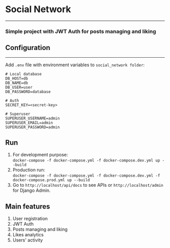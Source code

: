 # Social Network
___
### Simple project with JWT Auth for posts managing and liking

## Configuration 
___
Add `.env` file with environment variables to `social_network folder`:
```
# Local database
DB_HOST=db
DB_NAME=db
DB_USER=user
DB_PASSWORD=database

# Auth
SECRET_KEY=<secret-key>

# Superuser
SUPERUSER_USERNAME=admin
SUPERUSER_EMAIL=admin
SUPERUSER_PASSWORD=admin
```
## Run
1. For development purpose: <br>
`docker-compose -f docker-compose.yml -f docker-compose.dev.yml up --build`
2. Production run: <br>
`docker-compose -f docker-compose.yml -f docker-compose.dev.yml -f docker-compose.prod.yml up --build`
3. Go to `http://localhost/api/docs` to see APIs or `http://localhost/admin` for Django Admin.

## Main features
1. User registration
2. JWT Auth
3. Posts managing and liking
4. Likes analytics
5. Users' activity
